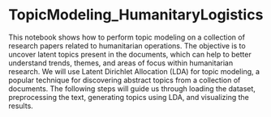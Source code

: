 # TopicModeling_HumanitaryLogistics
This notebook shows how to perform topic modeling on a collection of research papers related to humanitarian operations. The objective is to uncover latent topics present in the documents, which can help to better understand trends, themes, and areas of focus within humanitarian research.
We will use Latent Dirichlet Allocation (LDA) for topic modeling, a popular technique for discovering abstract topics from a collection of documents. The following steps will guide us through loading the dataset, preprocessing the text, generating topics using LDA, and visualizing the results.
